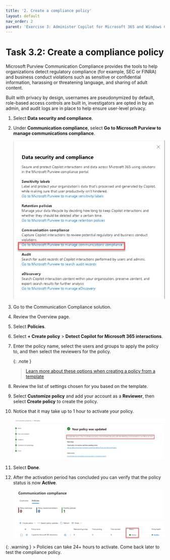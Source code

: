 ```yaml
---
title: '2. Create a compliance policy'
layout: default
nav_order: 2
parent: 'Exercise 3: Administer Copilot for Microsoft 365 and Windows Copilot'
---
```


# Task 3.2: Create a compliance policy

Microsoft Purview Communication Compliance provides the tools to help organizations detect regulatory compliance (for example, SEC or FINRA) and business conduct violations such as sensitive or confidential information, harassing or threatening language, and sharing of adult content. 

Built with privacy by design, usernames are pseudonymized by default, role-based access controls are built in, investigators are opted in by an admin, and audit logs are in place to help ensure user-level privacy.

1. Select **Data security and compliance**.

1. Under **Communication compliance**, select **Go to Microsoft Purview to manage communications compliance**. 

    ![b18.jpg](../media/b18.jpg)

1. Go to the Communication Compliance solution.

1. Review the Overview page.

1. Select **Policies**.

1. Select **+ Create policy** > **Detect Copilot for Microsoft 365 interactions**.

1. Enter the policy name, select the users and groups to apply the policy to, and then select the reviewers for the policy.

    {: .note }
    > [Learn more about these options when creating a policy from a template](https://learn.microsoft.com/en-us/purview/communication-compliance-configure#create-a-policy-from-a-template "Optional link title")

1. Review the list of settings chosen for you based on the template.

1. Select **Customize policy** and add your account as a **Reviewer**, then select **Create policy** to create the policy.

1. Notice that it may take up to 1 hour to activate your policy.

    ![b20.jpg](../media/b20.jpg)

1. Select **Done**.

1. After the activation period has concluded you can verify that the policy status is now **Active**.

    ![b21.jpg](../media/b21.jpg)

 {: .warning }
    > Policies can take 24+ hours to activate. Come back later to test the compliance policy.
